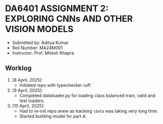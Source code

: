 # DA6401 ASSIGNMENT 2: EXPLORING CNNs AND OTHER VISION MODELS

- Submitted by: Aditya Kumar
- Roll Number: MA24M001
- Instructor: Prof. Mitesh Khapra

## Worklog

1. [8 April, 2025]:
    - Initiated repo with typechecker ruff.
2. [9 April, 2025]:
    - Completed dataloader.py for loading class balanced train, valid and test loaders.
3. [10 April, 2025]:
    - Had to re-init repo anew as tracking `\data` was taking very long time.
    - Started building model for part A.
